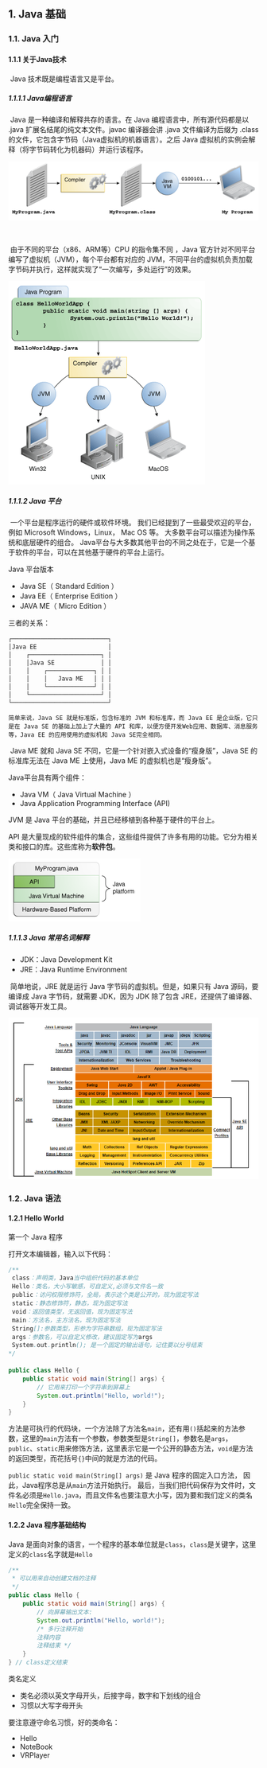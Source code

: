 ## 1. Java 基础

### 1.1. Java 入门

#### 1.1.1 关于Java技术

​	Java 技术既是编程语言又是平台。

##### 1.1.1.1 Java编程语言

​	Java 是一种编译和解释共存的语言。在 Java 编程语言中，所有源代码都是以 .java 扩展名结尾的纯文本文件。javac 编译器会讲 .java 文件编译为后缀为 .class 的文件，它包含字节码（Java虚拟机的机器语言）。之后 Java 虚拟机的实例会解释（将字节码转化为机器码）并运行该程序。

![](..\images\getStarted-compiler.gif)

​	

​	由于不同的平台（x86、ARM等）CPU 的指令集不同 ，Java 官方针对不同平台编写了虚拟机（JVM），每个平台都有对应的 JVM，不同平台的虚拟机负责加载字节码并执行，这样就实现了“一次编写，多处运行”的效果。 	

![](..\images\helloWorld.gif)

##### 1.1.1.2 Java 平台

​	一个平台是程序运行的硬件或软件环境。 我们已经提到了一些最受欢迎的平台，例如 Microsoft Windows，Linux，  Mac OS 等。 大多数平台可以描述为操作系统和底层硬件的组合。 Java平台与大多数其他平台的不同之处在于，它是一个基于软件的平台，可以在其他基于硬件的平台上运行。  



Java 平台版本

- Java SE（ Standard Edition ）
- Java EE（ Enterprise Edition ）
- JAVA ME（ Micro Edition ）

三者的关系：

```ascii
┌───────────────────────────┐
│Java EE                    │
│    ┌────────────────────┐ │
│    │Java SE             │ │
│    │    ┌─────────────┐ │ │
│    │    │   Java ME   │ │ │
│    │    └─────────────┘ │ │
│    └────────────────────┘ │
└───────────────────────────┘
```

 	简单来说，Java SE 就是标准版，包含标准的 JVM 和标准库，而 Java EE 是企业版，它只是在 Java SE 的基础上加上了大量的 API 和库，以便方便开发Web应用、数据库、消息服务等，Java EE 的应用使用的虚拟机和 Java SE完全相同。 

​	 Java ME 就和 Java SE 不同，它是一个针对嵌入式设备的“瘦身版”，Java SE 的标准库无法在 Java ME 上使用，Java ME 的虚拟机也是“瘦身版”。 



 Java平台具有两个组件： 

- Java VM（ Java Virtual Machine ）
- Java Application Programming Interface (API) 

JVM 是 Java 平台的基础，并且已经移植到各种基于硬件的平台上。

API 是大量现成的软件组件的集合，这些组件提供了许多有用的功能。它分为相关类和接口的库。这些库称为**软件包**。 

![](..\images\getStarted-jvm.gif)

##### 1.1.1.3 Java 常用名词解释

- JDK：Java Development Kit
- JRE：Java Runtime Environment



​	简单地说，JRE 就是运行 Java 字节码的虚拟机。但是，如果只有 Java 源码，要编译成 Java 字节码，就需要 JDK，因为 JDK 除了包含 JRE，还提供了编译器、调试器等开发工具。 

![1612510798734](..\images\1612510798734.png)



### 1.2. Java 语法

#### 1.2.1 Hello World

第一个 Java 程序

 打开文本编辑器，输入以下代码： 

```java
/**
 class：声明类，Java当中组织代码的基本单位
 Hello：类名，大小写敏感，可自定义,必须与文件名一致
 public：访问权限修饰符，全局，表示这个类是公开的，现为固定写法
 static：静态修饰符，静态，现为固定写法
 void：返回值类型，无返回值，现为固定写法
 main：方法名，主方法名，现为固定写法
 String[]:参数类型，形参为字符串数组，现为固定写法
 args：参数名，可以自定义修改，建议固定写为args
 System.out.println(); 是一个固定的输出语句，记住要以分号结束
*/

public class Hello {
    public static void main(String[] args) {
        // 它用来打印一个字符串到屏幕上
        System.out.println("Hello, world!");
    }
}
```

​	方法是可执行的代码块，一个方法除了方法名`main`，还有用`()`括起来的方法参数，这里的`main`方法有一个参数，参数类型是`String[]`，参数名是`args`，`public`、`static`用来修饰方法，这里表示它是一个公开的静态方法，`void`是方法的返回类型，而花括号`{}`中间的就是方法的代码。 

 `public static void main(String[] args)`  是 Java 程序的固定入口方法， 因此，Java程序总是从`main`方法开始执行。 最后，当我们把代码保存为文件时，文件名必须是`Hello.java`，而且文件名也要注意大小写，因为要和我们定义的类名`Hello`完全保持一致。 

####  1.2.2 Java 程序基础结构

 Java 是面向对象的语言，一个程序的基本单位就是`class`，`class`是关键字，这里定义的`class`名字就是`Hello` 

```java
/**
 * 可以用来自动创建文档的注释
 */
public class Hello {
    public static void main(String[] args) {
        // 向屏幕输出文本:
        System.out.println("Hello, world!");
        /* 多行注释开始
        注释内容
        注释结束 */
    }
} // class定义结束
```



类名定义

- 类名必须以英文字母开头，后接字母，数字和下划线的组合
- 习惯以大写字母开头

要注意遵守命名习惯，好的类命名：

- Hello
- NoteBook
- VRPlayer

